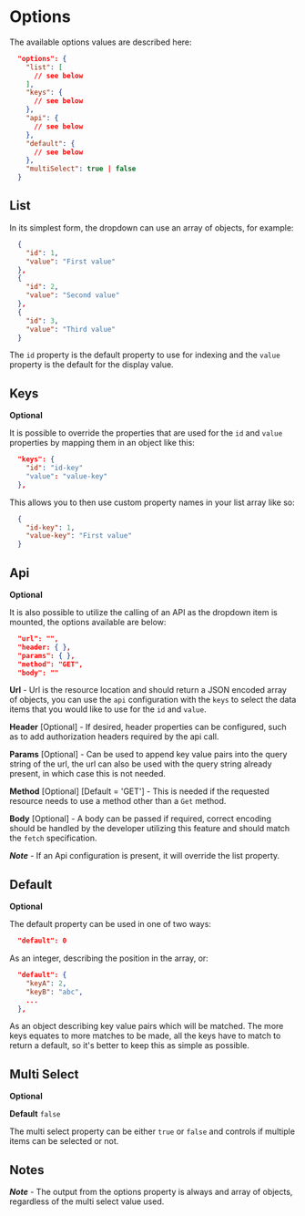 
# Options
The available options values are described here:

```json
  "options": {
    "list": [
      // see below
    ],
    "keys": {
      // see below
    },
    "api": {
      // see below
    },
    "default": {
      // see below
    },
    "multiSelect": true | false
  }
```

## List 
In its simplest form, the dropdown can use an array of objects, for example: 

```json
  {
    "id": 1,
    "value": "First value"
  },
  {
    "id": 2,
    "value": "Second value"
  },
  {
    "id": 3,
    "value": "Third value"
  }
```

The `id` property is the default property to use for indexing and the `value` property is the default for the display value.

## Keys 
**Optional**

It is possible to override the properties that are used for the `id` and `value` properties by mapping them in an object like this:

```json
  "keys": {
    "id": "id-key"
    "value": "value-key"
  },
```

This allows you to then use custom property names in your list array like so:

```json
  {
    "id-key": 1,
    "value-key": "First value"
  }
```

## Api 
**Optional**

It is also possible to utilize the calling of an API as the dropdown item is mounted, the options available are below: 

```json
  "url": "",
  "header: { },
  "params": { },
  "method": "GET",
  "body": ""
```

**Url** - Url is the resource location and should return a JSON encoded array of objects, you can use the `api` configuration with the `keys` to select the data items that you would like to use for the `id` and `value`.

**Header** [Optional] - If desired, header properties can be configured, such as to add authorization headers required by the api call.

**Params** [Optional] - Can be used to append key value pairs into the query string of the url, the url can also be used with the query string already present, in which case this is not needed.

**Method** [Optional] [Default = 'GET'] - This is needed if the requested resource needs to use a method other than a `Get` method.

**Body** [Optional] - A body can be passed if required, correct encoding should be handled by the developer utilizing this feature and should match the `fetch` specification.

***Note*** - If an Api configuration is present, it will override the list property.

## Default
**Optional**

The default property can be used in one of two ways:

```json
  "default": 0
```
As an integer, describing the position in the array, or:

```json
  "default": {
    "keyA": 2,
    "keyB": "abc",
    ...
  },
```
As an object describing key value pairs which will be matched. The more keys equates to more matches to be made, all the keys have to match to return a default, so it's better to keep this as simple as possible.

## Multi Select
**Optional**

**Default** `false`

The multi select property can be either `true` or `false` and controls if multiple items can be selected or not.


## Notes

***Note*** - The output from the options property is always and array of objects, regardless of the multi select value used.